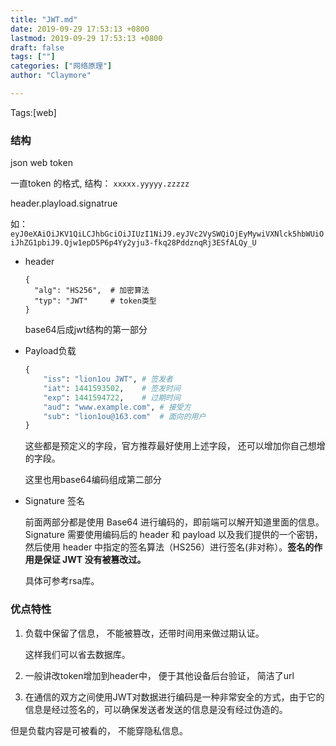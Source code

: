 ```yaml
---
title: "JWT.md"
date: 2019-09-29 17:53:13 +0800
lastmod: 2019-09-29 17:53:13 +0800
draft: false
tags: [""]
categories: ["网络原理"]
author: "Claymore"

---
```

Tags:[web]

### 结构

json web token

一直token 的格式, 结构： `xxxxx.yyyyy.zzzzz`

header.playload.signatrue

如：`eyJ0eXAiOiJKV1QiLCJhbGciOiJIUzI1NiJ9.eyJVc2VySWQiOjEyMywiVXNlck5hbWUiOiJhZG1pbiJ9.Qjw1epD5P6p4Yy2yju3-fkq28PddznqRj3ESfALQy_U`

- header

  ```
  {
    "alg": "HS256",  # 加密算法
    "typ": "JWT"     # token类型
  }
  ```

  base64后成jwt结构的第一部分

- Payload负载

  ```python
  {
      "iss": "lion1ou JWT", # 签发者
      "iat": 1441593502,    # 签发时间
      "exp": 1441594722,    # 过期时间
      "aud": "www.example.com", # 接受方
      "sub": "lion1ou@163.com"  # 面向的用户
  }
  ```

  这些都是预定义的字段，官方推荐最好使用上述字段， 还可以增加你自己想增的字段。

  这里也用base64编码组成第二部分

- Signature 签名

  前面两部分都是使用 Base64 进行编码的，即前端可以解开知道里面的信息。Signature 需要使用编码后的 header 和 payload 以及我们提供的一个密钥，然后使用 header 中指定的签名算法（HS256）进行签名(非对称）。**签名的作用是保证 JWT 没有被篡改过。**

  具体可参考rsa库。

### 优点特性

1. 负载中保留了信息， 不能被篡改，还带时间用来做过期认证。

    这样我们可以省去数据库。

2. 一般讲改token增加到header中， 便于其他设备后台验证， 简洁了url

3. 在通信的双方之间使用JWT对数据进行编码是一种非常安全的方式，由于它的信息是经过签名的，可以确保发送者发送的信息是没有经过伪造的。



但是负载内容是可被看的， 不能穿隐私信息。